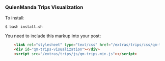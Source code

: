### QuienManda Trips Visualization

To install:

    $ bash install.sh

You need to include this markup into your post:

```html
    <link rel="stylesheet" type="text/css" href="/extras/trips/css/qm-trips.min.css">
    <div id="qm-trips-visualization"></div>
    <script src="/extras/trips/js/qm-trips.min.js"></script>
```